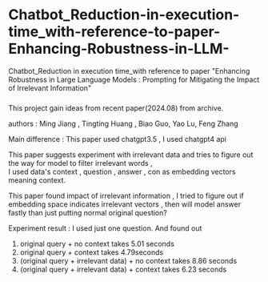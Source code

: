 # Chatbot_Reduction-in-execution-time_with-reference-to-paper-Enhancing-Robustness-in-LLM-
Chatbot_Reduction in execution time_with reference to paper "Enhancing Robustness in Large Language Models : Prompting for Mitigating the Impact of Irrelevant Information"

###

This project gain ideas from recent paper(2024.08) from archive.

authors : Ming Jiang , Tingting Huang , Biao Guo, Yao Lu, Feng Zhang


Main difference : 
This paper used chatgpt3.5                          ,
I used chatgpt4 api

This paper suggests experiment with irrelevant data and tries to figure out the way for model to filter irrelevant words  ,   
I used data's context , question , answer , con as embedding vectors meaning context.

This paper found impact of irrelevant information                     ,
I tried to figure out if embedding space indicates irrelevant vectors , then will model answer fastly than just putting normal original question?


Experiment result : I used just one question. And found out 

1) original query + no context takes 5.01 seconds
2) original query + context takes 4.79seconds
3) (original query + irrelevant data) + no context takes 8.86 seconds
4) (original query + irrelevant data) + context takes 6.23 seconds
